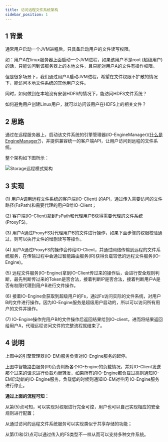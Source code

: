 ```yaml
---
title: 访问远程文件系统架构
sidebar_position: 1
---
```




## 1 背景

通常用户启动一个JVM进程后，只具备启动用户的文件读写权限。

如：用户A在linux服务器上面启动一个JVM进程，如果该用户不是root (超级用户)的话，只能访问到该服务器上的本地文件，且只能对用户A的文件有操作权限。

但是很多场景下，我们通过用户A启动JVM进程，希望在文件权限不扩散的情况下，能访问本地文件系统的其他用户文件。

同时，如何做到在本地没有安装HDFS的情况下，能访问HDFS文件系统？

如何避免用户创建Linux用户，就可以访问该用户在HDFS上的相关文件？

## 2 思路

通过在远程服务器上，启动该文件系统的引擎管理器(IO-EngineManager)([什么是EngineManager?](/architecture/ujes/ujes-design.md))，并提供兼容统一的客户端API，让用户访问到远程的文件系统。

整个架构如下图所示：

![Storage远程模式架构](../../images/ch4/storage/storage_remote.png)

## 3 实现

(1) 用户A调用远程文件系统的客户端(IO-Client) 的API，通过传入需要访问的文件路径(FsPath)和需要代理的用户B给IO-Client；

(2) 客户端(IO-Client)拿到FsPath和代理用户B获得需要代理的文件系统(ProxyFS)。

(3) 用户A通过ProxyFS对代理用户B的文件进行操作，如果下面步骤的权限校验通过，则可以执行文件的增删读写等操作。

(4) 用户A通过ProxyFS的操作会传给IO-Client，并通过网络传输到远程的文件系统服务，在传输过程中会通过智能路由服务(IR)获得负载较低的远程文件服务(IO-Engine)。

(5) 远程文件服务(IO-Engine)拿到IO-Client传过来的操作后，会进行安全规则判断，最先判断传过来的Token是否合法，接着判断IP是否合法，接着判断用户A是否有权限代理到用户B进行文件操作。

(6) 接着IO-Engine会获取到超级用户的Fs，通过Fs访问实际的文件系统，对用户B的文件进行操作。因为IO-Engine服务是超级用户启动的，所以可以访问所有用户的文件并操作。

(7) IO-Engine操作完用户B的文件操作后返回结果给到IO-client，进而将结果返回给用户A，代理远程访问文件的完整流程就结束了。

## 4 说明

上图中的引擎管理器(IO-EM)服务负责对IO-Engine服务的起停。

上图中智能路由服务(IR)负责判断各个IO-Engine的负载情况，并对IO-Client发送那个过来的请求进行负载均衡转发，如果所有的IO-Engine都负载过高则通知IO-EM启动新的IO-Engine服务，负载低的时候则通知IO-EM对空闲 IO-Engine服务进行停止。

**通过上面的流程可知：**

从第(5)点可知，可以实现对权限进行完全可控，用户也可以自己实现相应的安全规则进行配置；

从通过访问的远程文件系统服务可以实现类似于共享存储的功能；

从第(1)和(2)点可以通过传入的FS类型不一样从而可以支持多种文件系统。
